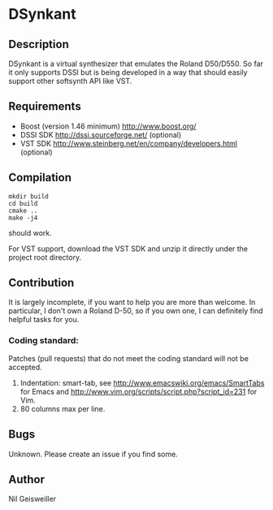 DSynkant
========

Description
-----------

DSynkant is a virtual synthesizer that emulates the Roland
D50/D550. So far it only supports DSSI but is being developed in a way
that should easily support other softsynth API like VST.

Requirements
------------

- Boost (version 1.46 minimum) http://www.boost.org/
- DSSI SDK http://dssi.sourceforge.net/ (optional)
- VST SDK http://www.steinberg.net/en/company/developers.html (optional)

Compilation
-----------

```
mkdir build
cd build
cmake ..
make -j4
```
should work.

For VST support, download the VST SDK and unzip it directly under the
project root directory.

Contribution
------------

It is largely incomplete, if you want to help you are more than
welcome. In particular, I don't own a Roland D-50, so if you own one,
I can definitely find helpful tasks for you.

### Coding standard:
Patches (pull requests) that do not meet the coding standard will not
be accepted.

1. Indentation: smart-tab, see
   http://www.emacswiki.org/emacs/SmartTabs for Emacs and
   http://www.vim.org/scripts/script.php?script_id=231 for Vim.
2. 80 columns max per line.

Bugs
----

Unknown. Please create an issue if you find some.

Author
------

Nil Geisweiller

